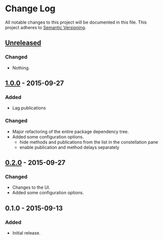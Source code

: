 # Change Log
All notable changes to this project will be documented in this file.
This project adheres to [Semantic Versioning](http://semver.org/).

## [Unreleased][unreleased]
### Changed
- Nothing.

## [1.0.0][v1.0.0] - 2015-09-27
### Added
- Lag publications

### Changed
- Major refactoring of the entire package dependency tree.
- Added some configuration options.
  - hide methods and publications from the list in the constellation pane
  - enable publication and method delays separately

## [0.2.0][v0.2.0] - 2015-09-27
### Changed
- Changes to the UI.
- Added some configuration options.

## 0.1.0 - 2015-09-13
### Added
- Initial release.

[v1.0.0]: https://github.com/MasterAM/meteor-lag-console/compare/v0.2.0...v1.0.0
[v0.2.0]: https://github.com/MasterAM/meteor-lag-console/compare/v0.1.0...v0.2.0
[unreleased]: https://github.com/MasterAM/meteor-lag-console/compare/v0.1.0...HEAD
